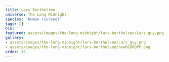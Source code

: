 ```yaml
---
title: Lars Berthelsen
universe: The Long Midnight
species: 'Human (cursed)'
tags: []
bio: ''
featured: assets/images/the-long-midnight/lars-berthelsen/Lars_guy.png
gallery:
- assets/images/the-long-midnight/lars-berthelsen/Lars_guy.png
- assets/images/the-long-midnight/lars-berthelsen/newOCDROPP.png
order: 24
---
```

